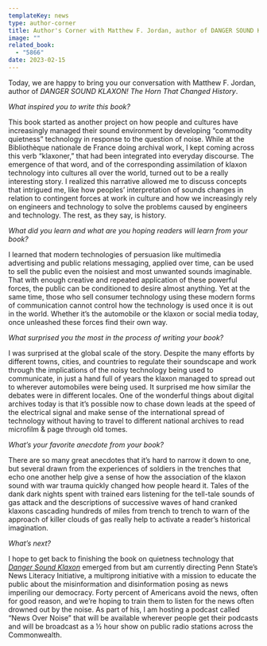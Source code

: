 ```yaml
---
templateKey: news
type: author-corner
title: Author's Corner with Matthew F. Jordan, author of DANGER SOUND KLAXON
image: ""
related_book:
  - "5866"
date: 2023-02-15
---
```

Today, we are happy to bring you our conversation with Matthew F. Jordan, author of *DANGER SOUND KLAXON! The Horn That Changed History*.

*What inspired you to write this book?* 

This book started as another project on how people and cultures have increasingly managed their sound environment by developing “commodity quietness” technology in response to the question of noise. While at the Bibliothèque nationale de France doing archival work, I kept coming across this verb “klaxoner,” that had been integrated into everyday discourse. The emergence of that word, and of the corresponding assimilation of klaxon technology into cultures all over the world, turned out to be a really interesting story. I realized this narrative allowed me to discuss concepts that intrigued me, like how peoples’ interpretation of sounds changes in relation to contingent forces at work in culture and how we increasingly rely on engineers and technology to solve the problems caused by engineers and technology. The rest, as they say, is history. 

*What did you learn and what are you hoping readers will learn from your book?* 

I learned that modern technologies of persuasion like multimedia advertising and public relations messaging, applied over time, can be used to sell the public even the noisiest and most unwanted sounds imaginable. That with enough creative and repeated application of these powerful forces, the public can be conditioned to desire almost anything. Yet at the same time, those who sell consumer technology using these modern forms of communication cannot control how the technology is used once it is out in the world. Whether it’s the automobile or the klaxon or social media today, once unleashed these forces find their own way.

*What surprised you the most in the process of writing your book?* 

I was surprised at the global scale of the story. Despite the many efforts by different towns, cities, and countries to regulate their soundscape and work through the implications of the noisy technology being used to communicate, in just a hand full of years the klaxon managed to spread out to wherever automobiles were being used. It surprised me how similar the debates were in different locales. One of the wonderful things about digital archives today is that it’s possible now to chase down leads at the speed of the electrical signal and make sense of the international spread of technology without having to travel to different national archives to read microfilm & page through old tomes.

*What’s your favorite anecdote from your book?*

 There are so many great anecdotes that it’s hard to narrow it down to one, but several drawn from the experiences of soldiers in the trenches that echo one another help give a sense of how the association of the klaxon sound with war trauma quickly changed how people heard it. Tales of the dank dark nights spent with trained ears listening for the tell-tale sounds of gas attack and the descriptions of successive waves of hand cranked klaxons cascading hundreds of miles from trench to trench to warn of the approach of killer clouds of gas really help to activate a reader’s historical imagination. 

*What’s next?* 

I hope to get back to finishing the book on quietness technology that *[Danger Sound Klaxon](https://www.upress.virginia.edu/title/5866/)* emerged from but am currently directing Penn State’s News Literacy Initiative, a multiprong initiative with a mission to educate the public about the misinformation and disinformation posing as news imperiling our democracy.  Forty percent of Americans avoid the news, often for good reason, and we’re hoping to train them to listen for the news often drowned out by the noise. As part of his, I am hosting a podcast called “News Over Noise” that will be available wherever people get their podcasts and will be broadcast as a ½ hour show on public radio stations across the Commonwealth.